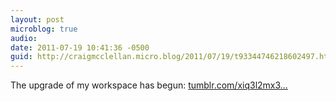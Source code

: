 ```yaml
---
layout: post
microblog: true
audio: 
date: 2011-07-19 10:41:36 -0500
guid: http://craigmcclellan.micro.blog/2011/07/19/t93344746218602497.html
---
```

The upgrade of my workspace has begun: [tumblr.com/xiq3l2mx3...](http://tumblr.com/xiq3l2mx3a)
